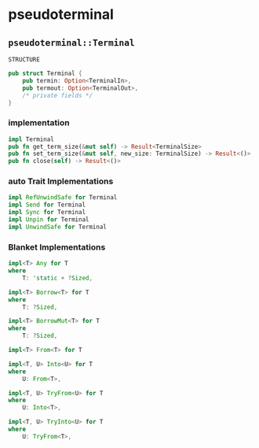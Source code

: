 # pseudoterminal

## `pseudoterminal::Terminal`

`STRUCTURE`

```rust
pub struct Terminal {
    pub termin: Option<TerminalIn>,
    pub termout: Option<TerminalOut>,
    /* private fields */
}
```

### implementation

```rust
impl Terminal
pub fn get_term_size(&mut self) -> Result<TerminalSize>
pub fn set_term_size(&mut self, new_size: TerminalSize) -> Result<()>
pub fn close(self) -> Result<()>
```

### auto Trait Implementations

```rust
impl RefUnwindSafe for Terminal
impl Send for Terminal
impl Sync for Terminal
impl Unpin for Terminal
impl UnwindSafe for Terminal
```

### Blanket Implementations

```rust
impl<T> Any for T
where
    T: 'static + ?Sized,

impl<T> Borrow<T> for T
where
    T: ?Sized,

impl<T> BorrowMut<T> for T
where
    T: ?Sized,

impl<T> From<T> for T

impl<T, U> Into<U> for T
where
    U: From<T>,

impl<T, U> TryFrom<U> for T
where
    U: Into<T>,

impl<T, U> TryInto<U> for T
where
    U: TryFrom<T>,
```

